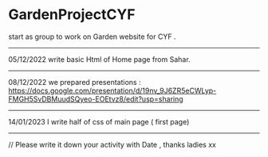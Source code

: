 # GardenProjectCYF

start as group to work on Garden website for CYF .

----------------------------

05/12/2022 write basic Html of Home page from Sahar.

----------------------------
08/12/2022
we prepared presentations :
https://docs.google.com/presentation/d/19nv_9J6ZR5eCWLyp-FMGH5SvDBMuudSQyeo-EOEtvz8/edit?usp=sharing

----------------------------
14/01/2023 
I write half of css of main page ( first page) 

----------------------------

// Please write it down your activity with Date , thanks ladies xx


